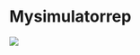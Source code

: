 # Mysimulatorrep
<img src="https://www.uplooder.net/img/image/83/68ded75ff950492265548c2ec3c6fece/Picture1.png"/>
